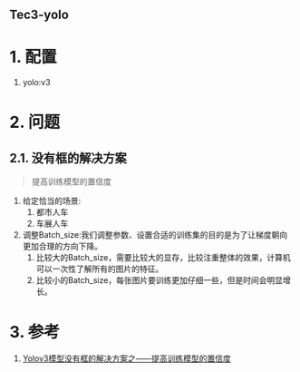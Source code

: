 Tec3-yolo
---

# 1. 配置
1. yolo:v3

# 2. 问题

## 2.1. 没有框的解决方案
> 提高训练模型的置信度

1. 给定恰当的场景:
   1. 都市人车
   2. 车展人车
2. 调整Batch_size:我们调整参数、设置合适的训练集的目的是为了让梯度朝向更加合理的方向下降。
   1. 比较大的Batch_size，需要比较大的显存，比较注重整体的效果，计算机可以一次性了解所有的图片的特征。
   2. 比较小的Batch_size，每张图片要训练更加仔细一些，但是时间会明显增长。

# 3. 参考
1. <a href = "https://blog.csdn.net/Nire_Yeyu/article/details/105403220">Yolov3模型没有框的解决方案之——提高训练模型的置信度</a>